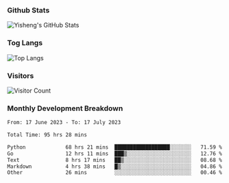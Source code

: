 ### Github Stats
![Yisheng's GitHub Stats](https://github-readme-stats-9qabuvhk1-gongyisheng.vercel.app/api?username=gongyisheng&count_private=true&show_icons=true)
### Tog Langs
![Top Langs](https://github-readme-stats-9qabuvhk1-gongyisheng.vercel.app/api/top-langs/?username=gongyisheng&layout=compact)
### Visitors
![Visitor Count](https://profile-counter.glitch.me/gongyisheng/count.svg)
### Monthly Development Breakdown
<!--START_SECTION:waka-->

```txt
From: 17 June 2023 - To: 17 July 2023

Total Time: 95 hrs 28 mins

Python             68 hrs 21 mins  ██████████████████░░░░░░░   71.59 %
Go                 12 hrs 11 mins  ███▒░░░░░░░░░░░░░░░░░░░░░   12.76 %
Text               8 hrs 17 mins   ██▒░░░░░░░░░░░░░░░░░░░░░░   08.68 %
Markdown           4 hrs 38 mins   █▒░░░░░░░░░░░░░░░░░░░░░░░   04.86 %
Other              26 mins         ░░░░░░░░░░░░░░░░░░░░░░░░░   00.46 %
```

<!--END_SECTION:waka-->
